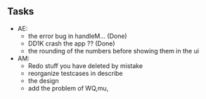 ## Tasks
- AE:
   - the error bug in handleM... (Done)
   - DD1K crash the app ?? (Done)
   - the rounding of the numbers before showing them in the ui 
- AM:
    - Redo stuff you have deleted by mistake
    - reorganize testcases in describe
    - the design
    - add the problem of WQ,mu,
